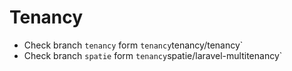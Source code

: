 # Tenancy

- Check branch `tenancy` form `tenancy`tenancy/tenancy`
- Check branch `spatie` form `tenancy`spatie/laravel-multitenancy`
